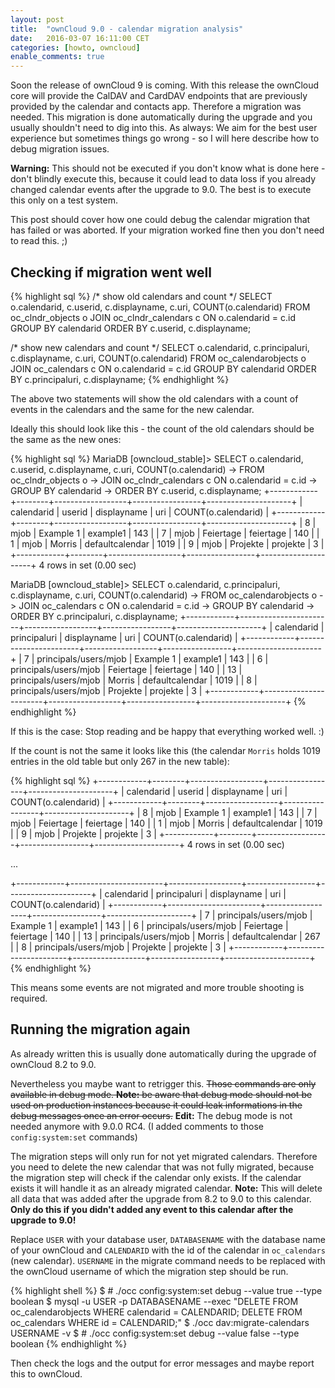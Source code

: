 ```yaml
---
layout: post
title:  "ownCloud 9.0 - calendar migration analysis"
date:   2016-03-07 16:11:00 CET
categories: [howto, owncloud]
enable_comments: true
---
```


Soon the release of ownCloud 9 is coming. With this release the ownCloud core will provide the CalDAV and CardDAV endpoints that are previously provided by the calendar and contacts app. Therefore a migration was needed. This migration is done automatically during the upgrade and you usually shouldn't need to dig into this. As always: We aim for the best user experience but sometimes things go wrong - so I will here describe how to debug migration issues.

**Warning:** This should not be executed if you don't know what is done here - don't blindly execute this, because it could lead to data loss if you already changed calendar events after the upgrade to 9.0. The best is to execute this only on a test system.

This post should cover how one could debug the calendar migration that has failed or was aborted. If your migration worked fine then you don't need to read this. ;)

## Checking if migration went well

{% highlight sql %}
/* show old calendars and count */
SELECT o.calendarid, c.userid, c.displayname, c.uri, COUNT(o.calendarid)
FROM oc_clndr_objects o
JOIN oc_clndr_calendars c ON o.calendarid = c.id
GROUP BY calendarid
ORDER BY c.userid, c.displayname;

/* show new calendars and count */
SELECT o.calendarid, c.principaluri, c.displayname, c.uri, COUNT(o.calendarid)
FROM oc_calendarobjects o
JOIN oc_calendars c ON o.calendarid = c.id
GROUP BY calendarid
ORDER BY c.principaluri, c.displayname;
{% endhighlight %}

The above two statements will show the old calendars with a count of events in the calendars and the same for the new calendar.

Ideally this should look like this - the count of the old calendars should be the same as the new ones:

{% highlight sql %}
MariaDB [owncloud_stable]> SELECT o.calendarid, c.userid, c.displayname, c.uri, COUNT(o.calendarid)
    -> FROM oc_clndr_objects o
    -> JOIN oc_clndr_calendars c ON o.calendarid = c.id
    -> GROUP BY calendarid
    -> ORDER BY c.userid, c.displayname;
+------------+--------+------------------+-----------------+---------------------+
| calendarid | userid | displayname      | uri             | COUNT(o.calendarid) |
+------------+--------+------------------+-----------------+---------------------+
|          8 | mjob   | Example 1        | example1        |                 143 |
|          7 | mjob   | Feiertage        | feiertage       |                 140 |
|          1 | mjob   | Morris           | defaultcalendar |                1019 |
|          9 | mjob   | Projekte         | projekte        |                   3 |
+------------+--------+------------------+-----------------+---------------------+
4 rows in set (0.00 sec)

MariaDB [owncloud_stable]> SELECT o.calendarid, c.principaluri, c.displayname, c.uri, COUNT(o.calendarid)
    -> FROM oc_calendarobjects o
    -> JOIN oc_calendars c ON o.calendarid = c.id
    -> GROUP BY calendarid
    -> ORDER BY c.principaluri, c.displayname;
+------------+-----------------------+------------------+-----------------+---------------------+
| calendarid | principaluri          | displayname      | uri             | COUNT(o.calendarid) |
+------------+-----------------------+------------------+-----------------+---------------------+
|          7 | principals/users/mjob | Example 1        | example1        |                 143 |
|          6 | principals/users/mjob | Feiertage        | feiertage       |                 140 |
|         13 | principals/users/mjob | Morris           | defaultcalendar |                1019 |
|          8 | principals/users/mjob | Projekte         | projekte        |                   3 |
+------------+-----------------------+------------------+-----------------+---------------------+
{% endhighlight %}

If this is the case: Stop reading and be happy that everything worked well. :)

If the count is not the same it looks like this (the calendar `Morris` holds 1019 entries in the old table but only 267 in the new table):

{% highlight sql %}
+------------+--------+------------------+-----------------+---------------------+
| calendarid | userid | displayname      | uri             | COUNT(o.calendarid) |
+------------+--------+------------------+-----------------+---------------------+
|          8 | mjob   | Example 1        | example1        |                 143 |
|          7 | mjob   | Feiertage        | feiertage       |                 140 |
|          1 | mjob   | Morris           | defaultcalendar |                1019 |
|          9 | mjob   | Projekte         | projekte        |                   3 |
+------------+--------+------------------+-----------------+---------------------+
4 rows in set (0.00 sec)

...

+------------+-----------------------+------------------+-----------------+---------------------+
| calendarid | principaluri          | displayname      | uri             | COUNT(o.calendarid) |
+------------+-----------------------+------------------+-----------------+---------------------+
|          7 | principals/users/mjob | Example 1        | example1        |                 143 |
|          6 | principals/users/mjob | Feiertage        | feiertage       |                 140 |
|         13 | principals/users/mjob | Morris           | defaultcalendar |                 267 |
|          8 | principals/users/mjob | Projekte         | projekte        |                   3 |
+------------+-----------------------+------------------+-----------------+---------------------+
{% endhighlight %}

This means some events are not migrated and more trouble shooting is required.

## Running the migration again

As already written this is usually done automatically during the upgrade of ownCloud 8.2 to 9.0.

Nevertheless you maybe want to retrigger this. <s>Those commands are only available in debug mode. **Note:** be aware that debug mode should not be used on production instances because it could leak informations in the debug messages once an error occurs.</s> **Edit:** The debug mode is not needed anymore with 9.0.0 RC4. (I added comments to those `config:system:set` commands)

The migration steps will only run for not yet migrated calendars. Therefore you need to delete the new calendar that was not fully migrated, because the migration step will check if the calendar only exists. If the calendar exists it will handle it as an already migrated calendar. **Note:** This will delete all data that was added after the upgrade from 8.2 to 9.0 to this calendar. **Only do this if you didn't added any event to this calendar after the upgrade to 9.0!**

Replace `USER` with your database user, `DATABASENAME` with the database name of your ownCloud and `CALENDARID` with the id of the calendar in `oc_calendars` (new calendar). `USERNAME` in the migrate command needs to be replaced with the ownCloud username of which the migration step should be run.

{% highlight shell %}
$ # ./occ config:system:set debug --value true --type boolean
$ mysql -u USER -p DATABASENAME --exec "DELETE FROM oc_calendarobjects WHERE calendarid = CALENDARID; DELETE FROM oc_calendars WHERE id = CALENDARID;"
$ ./occ dav:migrate-calendars USERNAME -v
$ # ./occ config:system:set debug --value false --type boolean
{% endhighlight %}

Then check the logs and the output for error messages and maybe report this to ownCloud.
